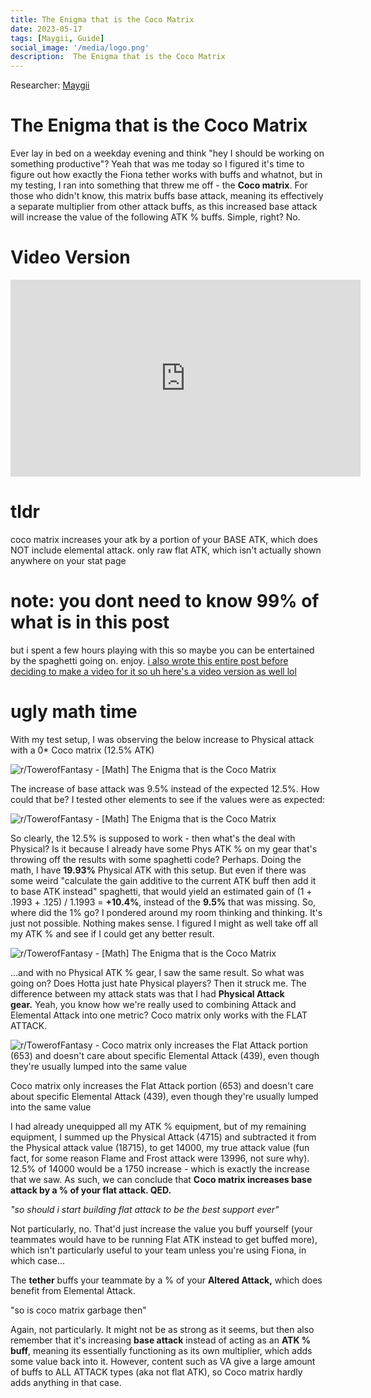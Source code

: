 ```yaml
---
title: The Enigma that is the Coco Matrix 
date: 2023-05-17
tags: [Maygii, Guide]
social_image: '/media/logo.png'
description:  The Enigma that is the Coco Matrix 
---
```

Researcher: [Maygii](https://maygi.carrd.co/)

# The Enigma that is the Coco Matrix 

Ever lay in bed on a weekday evening and think "hey I should be working on something productive"? Yeah that was me today so I figured it's time to figure out how exactly the Fiona tether works with buffs and whatnot, but in my testing, I ran into something that threw me off - the **Coco matrix**. For those who didn't know, this matrix buffs base attack, meaning its effectively a separate multiplier from other attack buffs, as this increased base attack will increase the value of the following ATK % buffs. Simple, right? No.

Video Version
=============

<iframe width="560" height="315" src="https://www.youtube.com/embed/CFUjt6E2C6I" title="YouTube video player" frameborder="0" allow="accelerometer; autoplay; clipboard-write; encrypted-media; gyroscope; picture-in-picture; web-share" allowfullscreen></iframe>


tldr
====

coco matrix increases your atk by a portion of your BASE ATK, which does NOT include elemental attack. only raw flat ATK, which isn't actually shown anywhere on your stat page

note: you dont need to know 99% of what is in this post
=======================================================

but i spent a few hours playing with this so maybe you can be entertained by the spaghetti going on. enjoy. [i also wrote this entire post before deciding to make a video for it so uh here's a video version as well lol](https://youtu.be/CFUjt6E2C6I)

ugly math time
==============

With my test setup, I was observing the below increase to Physical attack with a 0* Coco matrix (12.5% ATK)


![r/TowerofFantasy - [Math] The Enigma that is the Coco Matrix](https://preview.redd.it/math-the-enigma-that-is-the-coco-matrix-v0-brj76m3ntf0b1.png?width=633&format=png&auto=webp&s=faf9caf8093feb8ac1e8a98d67b2e34ce916e824)



The increase of base attack was 9.5% instead of the expected 12.5%. How could that be? I tested other elements to see if the values were as expected:


![r/TowerofFantasy - [Math] The Enigma that is the Coco Matrix](https://preview.redd.it/math-the-enigma-that-is-the-coco-matrix-v0-orkv32vntf0b1.png?width=676&format=png&auto=webp&s=a3934c4b1b6be570b87558b1b2ba855ae760ce16)



So clearly, the 12.5% is supposed to work - then what's the deal with Physical? Is it because I already have some Phys ATK % on my gear that's throwing off the results with some spaghetti code? Perhaps. Doing the math, I have **19.93%** Physical ATK with this setup. But even if there was some weird "calculate the gain additive to the current ATK buff then add it to base ATK instead" spaghetti, that would yield an estimated gain of (1 + .1993 + .125) / 1.1993 = **+10.4%**, instead of the **9.5%** that was missing. So, where did the 1% go? I pondered around my room thinking and thinking. It's just not possible. Nothing makes sense. I figured I might as well take off all my ATK % and see if I could get any better result.



![r/TowerofFantasy - [Math] The Enigma that is the Coco Matrix](https://preview.redd.it/math-the-enigma-that-is-the-coco-matrix-v0-03zhvgkotf0b1.png?width=787&format=png&auto=webp&s=dbec0656d01fb4fa6bdd9075682f3699c67751ba)



...and with no Physical ATK % gear, I saw the same result. So what was going on? Does Hotta just hate Physical players? Then it struck me. The difference between my attack stats was that I had **Physical Attack gear.** Yeah, you know how we're really used to combining Attack and Elemental Attack into one metric? Coco matrix only works with the FLAT ATTACK.


![r/TowerofFantasy - Coco matrix only increases the Flat Attack portion (653) and doesn't care about specific Elemental Attack (439), even though they're usually lumped into the same value](https://preview.redd.it/math-the-enigma-that-is-the-coco-matrix-v0-0alp0b3qtf0b1.png?width=392&format=png&auto=webp&s=0833be5718472d9ef7f7d11b48d3431504584bad)



Coco matrix only increases the Flat Attack portion (653) and doesn't care about specific Elemental Attack (439), even though they're usually lumped into the same value

I had already unequipped all my ATK % equipment, but of my remaining equipment, I summed up the Physical Attack (4715) and subtracted it from the Physical attack value (18715), to get 14000, my true attack value (fun fact, for some reason Flame and Frost attack were 13996, not sure why). 12.5% of 14000 would be a 1750 increase - which is exactly the increase that we saw. As such, we can conclude that **Coco matrix increases base attack by a % of your flat attack. QED.**

*"so should i start building flat attack to be the best support ever"*

Not particularly, no. That'd just increase the value you buff yourself (your teammates would have to be running Flat ATK instead to get buffed more), which isn't particularly useful to your team unless you're using Fiona, in which case...

The **tether** buffs your teammate by a % of your **Altered Attack,** which does benefit from Elemental Attack.

"so is coco matrix garbage then"

Again, not particularly. It might not be as strong as it seems, but then also remember that it's increasing **base attack** instead of acting as an **ATK % buff**, meaning its essentially functioning as its own multiplier, which adds some value back into it. However, content such as VA give a large amount of buffs to ALL ATTACK types (aka not flat ATK), so Coco matrix hardly adds anything in that case.